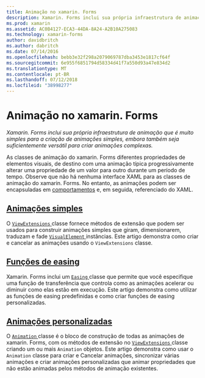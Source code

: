 ```yaml
---
title: Animação no xamarin. Forms
description: Xamarin. Forms inclui sua própria infraestrutura de animação que é muito simples para a criação de animações simples, embora também seja suficientemente versátil para criar animações complexas.
ms.prod: xamarin
ms.assetid: AC0B4127-ECA3-44DA-8A24-A2B10A275083
ms.technology: xamarin-forms
author: davidbritch
ms.author: dabritch
ms.date: 07/14/2016
ms.openlocfilehash: bebb3e32f298a2079069787dba3453e1817cf64f
ms.sourcegitcommit: 6e955f6851794d58334d41f7a550d93a47e834d2
ms.translationtype: MT
ms.contentlocale: pt-BR
ms.lasthandoff: 07/12/2018
ms.locfileid: "38998277"
---
```

# <a name="animation-in-xamarinforms"></a>Animação no xamarin. Forms

_Xamarin. Forms inclui sua própria infraestrutura de animação que é muito simples para a criação de animações simples, embora também seja suficientemente versátil para criar animações complexas._

As classes de animação do xamarin. Forms diferentes propriedades de elementos visuais, de destino com uma animação típica progressivamente alterar uma propriedade de um valor para outro durante um período de tempo. Observe que não há nenhuma interface XAML para as classes de animação do xamarin. Forms. No entanto, as animações podem ser encapsuladas em [comportamentos](~/xamarin-forms/app-fundamentals/behaviors/index.md) e, em seguida, referenciado do XAML.

## <a name="simple-animationssimplemd"></a>[Animações simples](simple.md)

O [ `ViewExtensions` ](xref:Xamarin.Forms.ViewExtensions) classe fornece métodos de extensão que podem ser usados para construir animações simples que giram, dimensionarem, traduzam e fade [ `VisualElement` ](xref:Xamarin.Forms.VisualElement) instâncias. Este artigo demonstra como criar e cancelar as animações usando o `ViewExtensions` classe.

## <a name="easing-functionseasingmd"></a>[Funções de easing](easing.md)

Xamarin. Forms inclui um [ `Easing` ](xref:Xamarin.Forms.Easing) classe que permite que você especifique uma função de transferência que controla como as animações acelerar ou diminuir como elas estão em execução. Este artigo demonstra como utilizar as funções de easing predefinidas e como criar funções de easing personalizadas.

## <a name="custom-animationscustommd"></a>[Animações personalizadas](custom.md)

O [ `Animation` ](xref:Xamarin.Forms.Animation) classe é o bloco de construção de todas as animações de xamarin. Forms, com os métodos de extensão no [ `ViewExtensions` ](xref:Xamarin.Forms.ViewExtensions) classe criando um ou mais `Animation` objetos. Este artigo demonstra como usar o `Animation` classe para criar e Cancelar animações, sincronizar várias animações e criar animações personalizadas que animar propriedades que não estão animadas pelos métodos de animação existentes.
